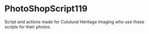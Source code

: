 # PhotoShopScript119

Script and actions made for Culutural Heritage Imaging who use these scripts for their photos.

